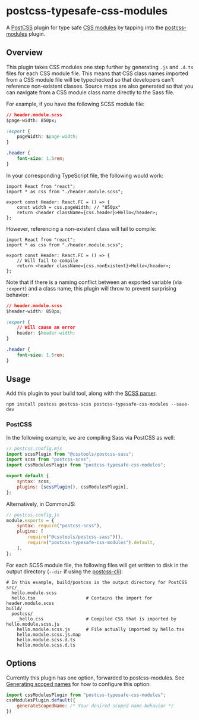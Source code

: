 # postcss-typesafe-css-modules

A [PostCSS](https://postcss.org/) plugin for type safe [CSS modules](https://github.com/css-modules/css-modules) by tapping into the [postcss-modules](https://github.com/madyankin/postcss-modules) plugin.

## Overview

This plugin takes CSS modules one step further by generating `.js` and `.d.ts` files for each CSS module file. This means that CSS class names imported from a CSS module file will be typechecked so that developers can't reference non-existent classes. Source maps are also generated so that you can navigate from a CSS module class name directly to the Sass file.

For example, if you have the following SCSS module file:

```css
// header.module.scss
$page-width: 850px;

:export {
    pageWidth: $page-width;
}

.header {
    font-size: 1.5rem;
}
```

In your corresponding TypeScript file, the following would work:

```tsx
import React from "react";
import * as css from "./header.module.scss";

export const Header: React.FC = () => {
    const width = css.pageWidth; // "850px"
    return <header className={css.header}>Hello</header>;
};
```

However, referencing a non-existent class will fail to compile:

```tsx
import React from "react";
import * as css from "./header.module.scss";

export const Header: React.FC = () => {
    // Will fail to compile
    return <header className={css.nonExistent}>Hello</header>;
};
```

Note that if there is a naming conflict between an exported variable (via `:export`) and a class name, this plugin will throw to prevent surprising behavior:

```css
// header.module.scss
$header-width: 850px;

:export {
    // Will cause an error
    header: $header-width;
}

.header {
    font-size: 1.5rem;
}
```

## Usage

Add this plugin to your build tool, along with the [SCSS parser](https://github.com/postcss/postcss-scss).

```
npm install postcss postcss-scss postcss-typesafe-css-modules --save-dev
```

### PostCSS

In the following example, we are compiling Sass via PostCSS as well:

```js
// postcss.config.mjs
import scssPlugin from "@csstools/postcss-sass";
import scss from "postcss-scss";
import cssModulesPlugin from "postcss-typesafe-css-modules";

export default {
    syntax: scss,
    plugins: [scssPlugin(), cssModulesPlugin],
};
```

Alternatively, in CommonJS:

```js
// postcss.config.js
module.exports = {
    syntax: require("postcss-scss"),
    plugins: [
        require("@csstools/postcss-sass")(),
        require("postcss-typesafe-css-modules").default,
    ],
};
```

For each SCSS module file, the following files will get written to disk in the output directory (`--dir` if using the [postcss-cli](https://github.com/postcss/postcss-cli)):

```
# In this example, build/postcss is the output directory for PostCSS
src/
  hello.module.scss
  hello.tsx                   # Contains the import for header.module.scss
build/
  postcss/
    _hello.css                # Compiled CSS that is imported by hello.module.scss.js
    hello.module.scss.js      # File actually imported by hello.tsx
    hello.module.scss.js.map
    hello.module.scss.d.ts
    hello.module.scss.d.ts
```

## Options

Currently this plugin has one option, forwarded to postcss-modules. See [Generating scoped names](https://www.npmjs.com/package/postcss-modules#generating-scoped-names) for how to configure this option:

```js
import cssModulesPlugin from "postcss-typesafe-css-modules";
cssModulesPlugin.default({
    generateScopedName: /* Your desired scoped name behavior */
})
```
